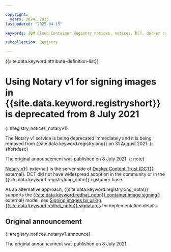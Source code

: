 ```yaml
---

copyright:
  years: 2024, 2025
lastupdated: "2025-04-15"

keywords: IBM Cloud Container Registry notices, notices, DCT, docker content trust, Notary v1, signing images, Red Hat signing

subcollection: Registry

---
```


{{site.data.keyword.attribute-definition-list}}

# Using Notary v1 for signing images in {{site.data.keyword.registryshort}} is deprecated from 8 July 2021
{: #registry_notices_notaryv1}

The Notary v1 service is being deprecated immediately and it is being removed from {{site.data.keyword.registrylong}} on 31 August 2021.
{: shortdesc}

The original announcement was published on 8 July 2021.
{: note}

[Notary v1](https://github.com/notaryproject/notary){: external} is the server side of [Docker Content Trust (DCT)](https://docs.docker.com/engine/security/trust/){: external}. DCT did not have widespread adoption in the community or in the {{site.data.keyword.registrylong_notm}} customer base.

As an alternative approach, {{site.data.keyword.registrylong_notm}} supports the [{{site.data.keyword.redhat_notm}} container image signing](https://www.redhat.com/en/blog/container-image-signing){: external} model, see [Signing images by using {{site.data.keyword.redhat_notm}} signatures](/docs/Registry?topic=Registry-registry_trustedcontent#registry_trustedcontent_red_hat_sig) for implementation details.

## Original announcement
{: #registry_notices_notaryv1_announce}

The original announcement was published on 8 July 2021.
